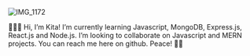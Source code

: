 ![IMG_1172](https://user-images.githubusercontent.com/33188711/123331937-8651e980-d505-11eb-8378-af26f8c83851.GIF)


🧜🏼‍♀️  Hi, I’m Kita!
I’m currently learning Javascript, MongoDB, Express.js, React.js and Node.js. I’m looking to collaborate on Javascript and MERN projects. You can reach me here on github. Peace! ✌🏽


